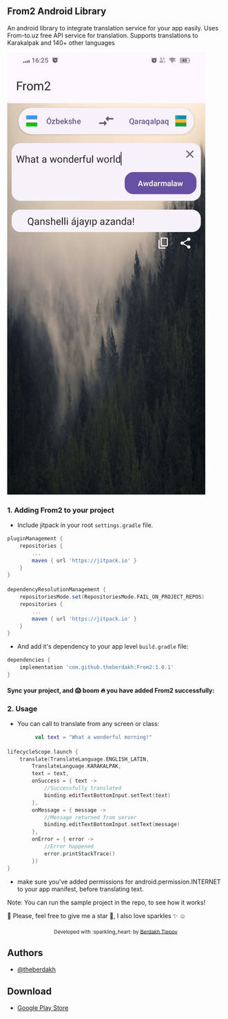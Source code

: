 ## From2 Android Library
An android library to integrate translation service for your app easily. Uses From-to.uz free API service for translation. Supports translations to Karakalpak and 140+ other languages
<pre>
<img src="/media/img.png" alt="Screenshot from sample app"/>
</pre>


### 1. Adding From2 to your project

* Include jitpack in your root `settings.gradle` file.

```gradle
pluginManagement {
    repositories {
        ...
        maven { url 'https://jitpack.io' }
    }
}

dependencyResolutionManagement {
    repositoriesMode.set(RepositoriesMode.FAIL_ON_PROJECT_REPOS)
    repositories {
        ...
        maven { url 'https://jitpack.io' }
    }
}
```

* And add it's dependency to your app level `build.gradle` file:

```gradle
dependencies {
    implementation 'com.github.theberdakh:From2:1.0.1'
}
```

#### Sync your project, and :scream: boom :fire: you have added From2 successfully:

### 2. Usage

* You can call to translate from any screen or class:

```kt
         val text = "What a wonderful morning!"

lifecycleScope.launch {
    translate(TranslateLanguage.ENGLISH_LATIN,
        TranslateLanguage.KARAKALPAK,
        text = text,
        onSuccess = { text ->
            //Successfully translated
            binding.editTextBottomInput.setText(text)
        },
        onMessage = { message ->
            //Message returned from server
            binding.editTextBottomInput.setText(message)
        },
        onError = { error ->
            //Error happened
            error.printStackTrace()
        })
}
```

* make sure you've added permissions for android.permission.INTERNET to your app manifest, before translating text.

Note: You can run the sample project in the repo, to see how it works!

:pushpin: Please, feel free to give me a star :star2:, I also love sparkles :sparkles: :relaxed:
<div align="center">
    <sub>Developed with :sparkling_heart: by
        <a href="https://github.com/theberdakh">Berdakh Tlepov</a>
    </sub>
</div>





## Authors

- [@theberdakh](https://www.github.com/theberdakh)

## Download

- [Google Play Store](https://play.google.com/store/apps/details?id=com.theberdakh.from2)


